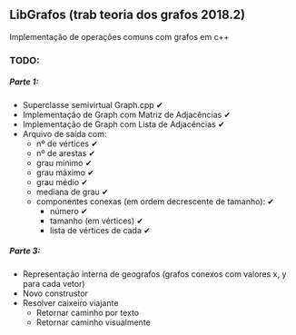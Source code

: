 ## LibGrafos (trab teoria dos grafos 2018.2)

Implementação de operações comuns com grafos em c++

### TODO:
##### Parte 1:

- Superclasse semivirtual Graph.cpp ✔
- Implementação de Graph com Matriz de Adjacências ✔
- Implementação de Graph com Lista de Adjacências  ✔
- Arquivo de saída com:
  - nº de vértices ✔
  - nº de arestas ✔
  - grau mínimo ✔
  - grau máximo ✔
  - grau médio ✔
  - mediana de grau ✔
  - componentes conexas (em ordem decrescente de tamanho): ✔ 
    - número ✔
    - tamanho (em vértices) ✔
    - lista de vértices de cada ✔

##### Parte 3:

- Representação interna de geografos (grafos conexos com valores x, y para cada vetor)
- Novo construstor
- Resolver caixeiro viajante
  - Retornar caminho por texto
  - Retornar caminho visualmente
